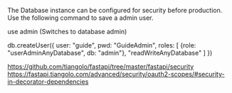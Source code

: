 The Database instance can be configured for security before production.
Use the following command to save a admin user.

use admin (Switches to database admin)

db.createUser({
  user: "guide",
  pwd: "GuideAdmin",
  roles: [
  {role: "userAdminAnyDatabase",
  db: "admin"},
  "readWriteAnyDatabase"
  ]
  })

https://github.com/tiangolo/fastapi/tree/master/fastapi/security
https://fastapi.tiangolo.com/advanced/security/oauth2-scopes/#security-in-decorator-dependencies
